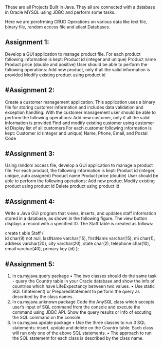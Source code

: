 These are all Projects Built in Java. They all are connected with a database in Oracle MYSQL using JDBC and perform some tasks.

Here we are perofrming CRUD Operations on various data like text file, binary file, random access file and atlast Databases.

## **Assignment 1:**
Develop a GUI application to manage product file. For each product following information is kept:
Product id (integer and unique)
Product name
Product price (double and positive)
User should be able to perform the following operations:
Add new product, only if all the valid information is provided
Modify existing product using product id

## **#Assignment 2:**
Create a customer management application. This application uses a binary file for storing customer information and includes data validation and exception handling.
With the customer management user should be able to perform the following operations:
Add new customer, only if all the valid information is provided
Find and modify existing customer using customer id
Display list of all customers
For each customer following information is kept:
Customer id (integer and unique)
Name, Phone, Email, and Postal Code

## **#Assignment 3:**
Using random access file, develop a GUI application to manage a product file. 
For each product, the following information is kept:
Product id (integer, unique, auto assigned)
Product name
Product price (double)
User should be able to perform the following operations:
Add new product
Modify existing product using product id
Delete product using product id

## **#Assignment 4:**
Write a Java GUI program that views, inserts, and updates staff information stored in a database, as shown in the following figure. The view button displays a record with a specified ID. The Staff table is created as follows:

create t
able Staff (  
  id char(9) not null,
  lastName varchar(15),
  firstName varchar(15),
  mi char(1),
  address varchar(20),
  city varchar(20),
  state char(2),
  telephone char(10),
  email varchar(40),
  primary key (id)
);

## **#Assignment 5:**
1. In ca.myjava.query package
• The two classes should do the same task - query the Country table in your Oracle
database and show the info of countries which have LifeExpectancy between two values.
• Use static SQL (Statement) or PreparedStatement to perform the query as described by
the class names.
2. In ca.myjava.unknown package
Code the AnySQL class which accepts user’s input of SQL command from the console
and execute the command using JDBC API. Show the query results or info of excuting
the SQL command on the console.
3. In ca.myjava.update package
• Use the three classes to run 3 SQL statements: insert, update and delete on the Country
table. Each class will run only one of the above SQL statements.
• The approach to run the SQL statement for each class is described by the class name.




